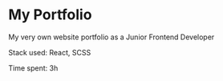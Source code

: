# My Portfolio

My very own website portfolio as a Junior Frontend Developer

Stack used: React, SCSS

Time spent: 3h